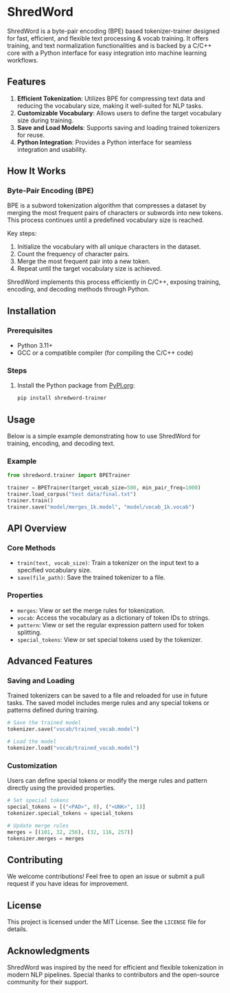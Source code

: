 # ShredWord

ShredWord is a byte-pair encoding (BPE) based tokenizer-trainer designed for fast, efficient, and flexible text processing & vocab training. It offers training, and text normalization functionalities and is backed by a C/C++ core with a Python interface for easy integration into machine learning workflows.

## Features

1. **Efficient Tokenization**: Utilizes BPE for compressing text data and reducing the vocabulary size, making it well-suited for NLP tasks.
2. **Customizable Vocabulary**: Allows users to define the target vocabulary size during training.
3. **Save and Load Models**: Supports saving and loading trained tokenizers for reuse.
4. **Python Integration**: Provides a Python interface for seamless integration and usability.

## How It Works

### Byte-Pair Encoding (BPE)

BPE is a subword tokenization algorithm that compresses a dataset by merging the most frequent pairs of characters or subwords into new tokens. This process continues until a predefined vocabulary size is reached.

Key steps:

1. Initialize the vocabulary with all unique characters in the dataset.
2. Count the frequency of character pairs.
3. Merge the most frequent pair into a new token.
4. Repeat until the target vocabulary size is achieved.

ShredWord implements this process efficiently in C/C++, exposing training, encoding, and decoding methods through Python.

## Installation

### Prerequisites

- Python 3.11+
- GCC or a compatible compiler (for compiling the C/C++ code)

### Steps

1. Install the Python package from [PyPI.org](https://pypi.org/project/shredword-trainer/):

   ```bash
   pip install shredword-trainer
   ```

## Usage

Below is a simple example demonstrating how to use ShredWord for training, encoding, and decoding text.

### Example

```python
from shredword.trainer import BPETrainer

trainer = BPETrainer(target_vocab_size=500, min_pair_freq=1000)
trainer.load_corpus("test data/final.txt")
trainer.train()
trainer.save("model/merges_1k.model", "model/vocab_1k.vocab")
```

## API Overview

### Core Methods

- `train(text, vocab_size)`: Train a tokenizer on the input text to a specified vocabulary size.
- `save(file_path)`: Save the trained tokenizer to a file.

### Properties

- `merges`: View or set the merge rules for tokenization.
- `vocab`: Access the vocabulary as a dictionary of token IDs to strings.
- `pattern`: View or set the regular expression pattern used for token splitting.
- `special_tokens`: View or set special tokens used by the tokenizer.

## Advanced Features

### Saving and Loading

Trained tokenizers can be saved to a file and reloaded for use in future tasks. The saved model includes merge rules and any special tokens or patterns defined during training.

```python
# Save the trained model
tokenizer.save("vocab/trained_vocab.model")

# Load the model
tokenizer.load("vocab/trained_vocab.model")
```

### Customization

Users can define special tokens or modify the merge rules and pattern directly using the provided properties.

```python
# Set special tokens
special_tokens = [("<PAD>", 0), ("<UNK>", 1)]
tokenizer.special_tokens = special_tokens

# Update merge rules
merges = [(101, 32, 256), (32, 116, 257)]
tokenizer.merges = merges
```

## Contributing

We welcome contributions! Feel free to open an issue or submit a pull request if you have ideas for improvement.

## License

This project is licensed under the MIT License. See the `LICENSE` file for details.

## Acknowledgments

ShredWord was inspired by the need for efficient and flexible tokenization in modern NLP pipelines. Special thanks to contributors and the open-source community for their support.
